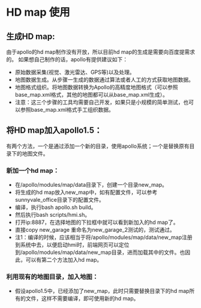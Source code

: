 # HD map 使用
## 生成HD map:
由于apollo的hd map制作没有开放，所以目前hd map的生成是需要向百度提需求的。
如果想自己制作的话，apollo有提供建议如下：
 * 原始数据采集(视觉、激光雷达、GPS等)以及处理。
 * 地图数据生成。从步骤一生成的数据通过算法或者人工的方式获取地图数据。
 * 地图格式组织。将地图数据转换为Apollo的高精度地图格式（可以参照base_map.xml格式，其他的地图都可以从base_map.xml生成）。
 * 注意：这三个步骤的工具均需要自己开发，如果只是小规模的简单测试，也可以参照base_map.xml格式手工组织数据。

## 将HD map加入apollo1.5：
有两个方法，一个是通过添加一个新的目录，使用apollo系统；一个是替换原有目录下的地图文件。
### 新加一个hd map：
 * 在/apollo/modules/map/data目录下，创建一个目录new_map。
 * 将生成的hd map放入new_map中，如有配置文件，可以参考sunnyvale_office目录下的配置文件。
 * 编译，执行bash apollo.sh build。
 * 然后执行bash scripts/hmi.sh。
 * 打开ip:8887，在选择地图的下拉框中就可以看到新加入的hd map了。
 * 直接copy new_garage 重命名为new_garage_2测试的，测试通过。
 * 注1：编译的时候，应该相当于将/apollo/modules/map/data/new_map注册到系统中去，以便启动hmi时，前端网页可以定位到/apollo/modules/map/data/new_map目录，进而加载其中的文件。也因此，可以有第二个方法加入hd map。

### 利用现有的地图目录，加入地图：
 * 假设apollo1.5中，已经添加了new_map，此时只需要替换目录下的hd map所有的文件，这样不需要编译，即可使用新的hd map。
